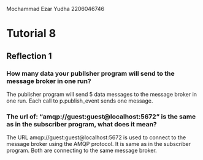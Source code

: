 Mochammad Ezar Yudha 2206046746
<h1>Tutorial 8</h1>
<h2>Reflection 1</h2>
<h3>How many data your publlsher program will send to the message broker in one
run?</h3>
The publisher program will send 5 data messages to the message broker in one run. Each call to p.publish_event sends one message.
<h3>The url of: “amqp://guest:guest@localhost:5672” is the same as in the subscriber
program, what does it mean?</h3>
The URL amqp://guest:guest@localhost:5672 is used to connect to the message broker using the AMQP protocol. It is same as in the subscriber program. Both are connecting to the same message broker.